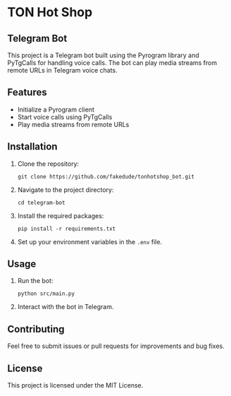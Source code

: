 # TON Hot Shop

## Telegram Bot

This project is a Telegram bot built using the Pyrogram library and PyTgCalls for handling voice calls. The bot can play media streams from remote URLs in Telegram voice chats.

## Features

- Initialize a Pyrogram client
- Start voice calls using PyTgCalls
- Play media streams from remote URLs

## Installation

1. Clone the repository:

   ```shell
   git clone https://github.com/fakedude/tonhotshop_bot.git
   ```

2. Navigate to the project directory:

   ```shell
   cd telegram-bot
   ```

3. Install the required packages:

   ```shell
   pip install -r requirements.txt
   ```

4. Set up your environment variables in the `.env` file.

## Usage

1. Run the bot:

   ```shell
   python src/main.py
   ```

2. Interact with the bot in Telegram.

## Contributing

Feel free to submit issues or pull requests for improvements and bug fixes.

## License

This project is licensed under the MIT License.
